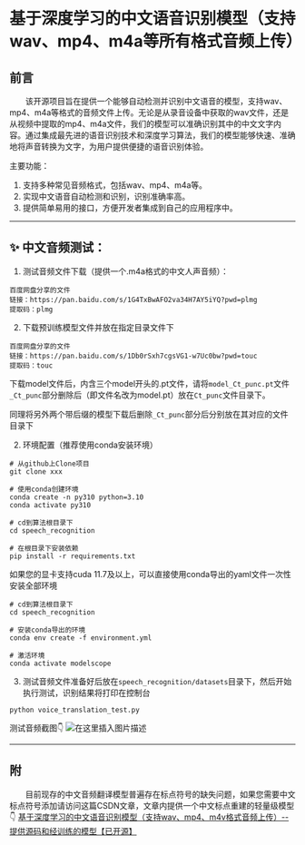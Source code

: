 # 基于深度学习的中文语音识别模型（支持wav、mp4、m4a等所有格式音频上传）

## 前言

&emsp;&emsp;该开源项目旨在提供一个能够自动检测并识别中文语音的模型，支持wav、mp4、m4a等格式的音频文件上传。无论是从录音设备中获取的wav文件，还是从视频中提取的mp4、m4a文件，我们的模型可以准确识别其中的中文文字内容。通过集成最先进的语音识别技术和深度学习算法，我们的模型能够快速、准确地将声音转换为文字，为用户提供便捷的语音识别体验。

主要功能：

1. 支持多种常见音频格式，包括wav、mp4、m4a等。
2. 实现中文语音自动检测和识别，识别准确率高。
3. 提供简单易用的接口，方便开发者集成到自己的应用程序中。

<hr>


## :sparkles: 中文音频测试：

1. 测试音频文件下载（提供一个.m4a格式的中文人声音频）：

```
百度网盘分享的文件
链接：https://pan.baidu.com/s/1G4TxBwAFO2va34H7AY5iYQ?pwd=plmg 
提取码：plmg
```

2. 下载预训练模型文件并放在指定目录文件下

```
百度网盘分享的文件
链接：https://pan.baidu.com/s/1Db0rSxh7cgsVG1-w7Uc0bw?pwd=touc 
提取码：touc
```

下载model文件后，内含三个model开头的.pt文件，请将`model_Ct_punc.pt`文件`_Ct_punc`部分删除后（即文件名改为model.pt）放在`Ct_punc`文件目录下。

同理将另外两个带后缀的模型下载后删除`_Ct_punc`部分后分别放在其对应的文件目录下

2. 环境配置（推荐使用conda安装环境）

```
# 从github上Clone项目
git clone xxx

# 使用conda创建环境
conda create -n py310 python=3.10
conda activate py310

# cd到算法根目录下
cd speech_recognition

# 在根目录下安装依赖
pip install -r requirements.txt
```

如果您的显卡支持cuda 11.7及以上，可以直接使用conda导出的yaml文件一次性安装全部环境

```
# cd到算法根目录下
cd speech_recognition

# 安装conda导出的环境
conda env create -f environment.yml

# 激活环境
conda activate modelscope
```

3. 测试音频文件准备好后放在`speech_recognition/datasets`目录下，然后开始执行测试，识别结果将打印在控制台

```
python voice_translation_test.py
```

测试音频截图👇
![在这里插入图片描述](https://img-blog.csdnimg.cn/direct/8e959d160359485596a106fe454f56c7.png)

<hr>


## 附

&emsp;&emsp;目前现存的中文音频翻译模型普遍存在标点符号的缺失问题，如果您需要中文标点符号添加请访问这篇CSDN文章，文章内提供一个中文标点重建的轻量级模型👇
[基于深度学习的中文语音识别模型（支持wav、mp4、m4v格式音频上传）--提供源码和经训练的模型【已开源】](https://blog.csdn.net/qq_45566099/article/details/139421116)
